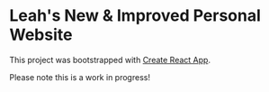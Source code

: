 # Leah's New & Improved Personal Website

This project was bootstrapped with [Create React App](https://github.com/facebook/create-react-app).

Please note this is a work in progress!

<!-- TO DO:
- make entire app responsive/centered - try grid on portfolio page so that card size is responsive?
- make footer white with color icons?
- test contrast / find a better color palette for website
- add shadows/borders/gradients to create depth/dimension?
- make sure fonts (style, weight, size, color etc), colors, hover effects, link effects, spacing (margin, padding, width/height) are all uniform
-->